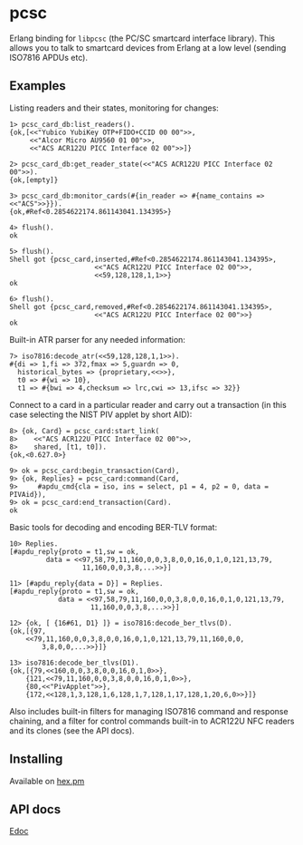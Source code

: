 pcsc
=====

Erlang binding for `libpcsc` (the PC/SC smartcard interface library). This
allows you to talk to smartcard devices from Erlang at a low level (sending
ISO7816 APDUs etc).

Examples
--------

Listing readers and their states, monitoring for changes:

    1> pcsc_card_db:list_readers().
    {ok,[<<"Yubico YubiKey OTP+FIDO+CCID 00 00">>,
         <<"Alcor Micro AU9560 01 00">>,
         <<"ACS ACR122U PICC Interface 02 00">>]}

    2> pcsc_card_db:get_reader_state(<<"ACS ACR122U PICC Interface 02 00">>).
    {ok,[empty]}

    3> pcsc_card_db:monitor_cards(#{in_reader => #{name_contains => <<"ACS">>}}).
    {ok,#Ref<0.2854622174.861143041.134395>}

    4> flush().
    ok

    5> flush().
    Shell got {pcsc_card,inserted,#Ref<0.2854622174.861143041.134395>,
                         <<"ACS ACR122U PICC Interface 02 00">>,
                         <<59,128,128,1,1>>}
    ok

    6> flush().
    Shell got {pcsc_card,removed,#Ref<0.2854622174.861143041.134395>,
                         <<"ACS ACR122U PICC Interface 02 00">>}
    ok

Built-in ATR parser for any needed information:

    7> iso7816:decode_atr(<<59,128,128,1,1>>).
    #{di => 1,fi => 372,fmax => 5,guardn => 0,
      historical_bytes => {proprietary,<<>>},
      t0 => #{wi => 10},
      t1 => #{bwi => 4,checksum => lrc,cwi => 13,ifsc => 32}}

Connect to a card in a particular reader and carry out a transaction (in this
case selecting the NIST PIV applet by short AID):

    8> {ok, Card} = pcsc_card:start_link(
    8>    <<"ACS ACR122U PICC Interface 02 00">>,
    8>    shared, [t1, t0]).
    {ok,<0.627.0>}

    9> ok = pcsc_card:begin_transaction(Card),
    9> {ok, Replies} = pcsc_card:command(Card,
    9>     #apdu_cmd{cla = iso, ins = select, p1 = 4, p2 = 0, data = PIVAid}),
    9> ok = pcsc_card:end_transaction(Card).
    ok

Basic tools for decoding and encoding BER-TLV format:

    10> Replies.
    [#apdu_reply{proto = t1,sw = ok,
             data = <<97,58,79,11,160,0,0,3,8,0,0,16,0,1,0,121,13,79,
                      11,160,0,0,3,8,...>>}]

    11> [#apdu_reply{data = D}] = Replies.
    [#apdu_reply{proto = t1,sw = ok,
                data = <<97,58,79,11,160,0,0,3,8,0,0,16,0,1,0,121,13,79,
                        11,160,0,0,3,8,...>>}]

    12> {ok, [ {16#61, D1} ]} = iso7816:decode_ber_tlvs(D).
    {ok,[{97,
        <<79,11,160,0,0,3,8,0,0,16,0,1,0,121,13,79,11,160,0,0,
            3,8,0,0,...>>}]}

    13> iso7816:decode_ber_tlvs(D1).
    {ok,[{79,<<160,0,0,3,8,0,0,16,0,1,0>>},
        {121,<<79,11,160,0,0,3,8,0,0,16,0,1,0>>},
        {80,<<"PivApplet">>},
        {172,<<128,1,3,128,1,6,128,1,7,128,1,17,128,1,20,6,0>>}]}

Also includes built-in filters for managing ISO7816 command and response
chaining, and a filter for control commands built-in to ACR122U NFC readers
and its clones (see the API docs).

Installing
----------

Available on [hex.pm](https://hex.pm/packages/pcsc)

API docs
--------

[Edoc](https://arekinath.github.io/erlang-pcsc/index.html)
